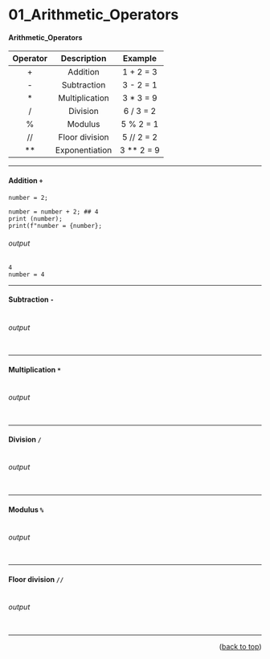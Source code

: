 <a name="topage"></a>

# 01_Arithmetic_Operators


#### Arithmetic_Operators

| Operator | Description | Example | 
| :-: | :-: |  :-: | 
| + | Addition | 1 + 2 = 3  |
| - | Subtraction | 3 - 2 = 1  |
| * | Multiplication | 3 * 3 = 9 |
| / | Division | 6 / 3 = 2  |
| % | Modulus | 5 % 2 = 1 |
| // | 	Floor division | 5 // 2 = 2 |
| ** | Exponentiation | 3 ** 2 = 9 |

----

#### Addition `+`
```
number = 2;

number = number + 2; ## 4
print (number);
print(f"number = {number};
```

###### output
```
4
number = 4
```

----

#### Subtraction `-`
```
```

###### output
```
```

----

#### Multiplication `*`
```
```

###### output
```
```

----

#### Division `/`
```
```

###### output
```
```

----

#### Modulus `%`
```
```

###### output
```
```

----

#### Floor division `//`
```
```

###### output
```
```


----

<p align="right">(<a href="#topage">back to top</a>)</p>
<br/>
